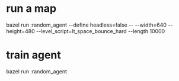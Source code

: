 # run a map
bazel run :random_agent --define headless=false -- --width=640 --height=480 --level_script=lt_space_bounce_hard --length 10000

# train agent
bazel run :random_agent
